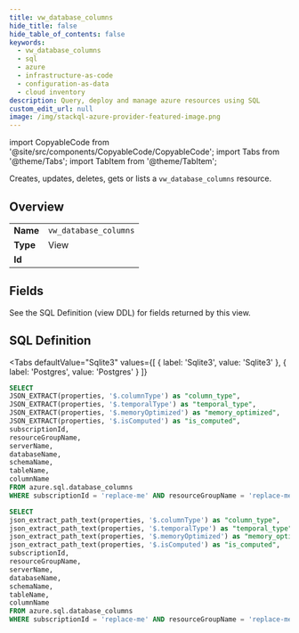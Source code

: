 ```yaml
--- 
title: vw_database_columns
hide_title: false
hide_table_of_contents: false
keywords:
  - vw_database_columns
  - sql
  - azure
  - infrastructure-as-code
  - configuration-as-data
  - cloud inventory
description: Query, deploy and manage azure resources using SQL
custom_edit_url: null
image: /img/stackql-azure-provider-featured-image.png
---
```


import CopyableCode from '@site/src/components/CopyableCode/CopyableCode';
import Tabs from '@theme/Tabs';
import TabItem from '@theme/TabItem';

Creates, updates, deletes, gets or lists a <code>vw_database_columns</code> resource.

## Overview
<table><tbody>
<tr><td><b>Name</b></td><td><code>vw_database_columns</code></td></tr>
<tr><td><b>Type</b></td><td>View</td></tr>
<tr><td><b>Id</b></td><td><CopyableCode code="azure.sql.vw_database_columns" /></td></tr>
</tbody></table>

## Fields

See the SQL Definition (view DDL) for fields returned by this view.

## SQL Definition

<Tabs
defaultValue="Sqlite3"
values={[
{ label: 'Sqlite3', value: 'Sqlite3' },
{ label: 'Postgres', value: 'Postgres' }
]}
>
<TabItem value="Sqlite3">

```sql
SELECT
JSON_EXTRACT(properties, '$.columnType') as "column_type",
JSON_EXTRACT(properties, '$.temporalType') as "temporal_type",
JSON_EXTRACT(properties, '$.memoryOptimized') as "memory_optimized",
JSON_EXTRACT(properties, '$.isComputed') as "is_computed",
subscriptionId,
resourceGroupName,
serverName,
databaseName,
schemaName,
tableName,
columnName
FROM azure.sql.database_columns
WHERE subscriptionId = 'replace-me' AND resourceGroupName = 'replace-me' AND serverName = 'replace-me' AND databaseName = 'replace-me';
```

</TabItem>
<TabItem value="Postgres">

```sql
SELECT
json_extract_path_text(properties, '$.columnType') as "column_type",
json_extract_path_text(properties, '$.temporalType') as "temporal_type",
json_extract_path_text(properties, '$.memoryOptimized') as "memory_optimized",
json_extract_path_text(properties, '$.isComputed') as "is_computed",
subscriptionId,
resourceGroupName,
serverName,
databaseName,
schemaName,
tableName,
columnName
FROM azure.sql.database_columns
WHERE subscriptionId = 'replace-me' AND resourceGroupName = 'replace-me' AND serverName = 'replace-me' AND databaseName = 'replace-me';
```

</TabItem>
</Tabs>
